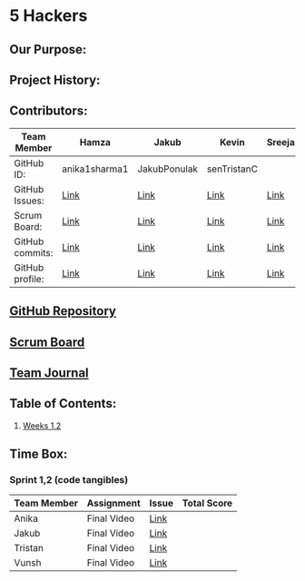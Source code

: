
# 5 Hackers
## Our Purpose:
## Project History: 
## Contributors:
Team Member | Hamza | Jakub | Kevin | Sreeja | Tristan |
--- | --- | --- | --- | --- | ---
GitHub ID: | anika1sharma1 | JakubPonulak | senTristanC | | senTristanC |
GitHub Issues: | [Link](https://github.com/JakubPonulak/flask_portfolio_hackers/issues?q=assignee%3Aanika1sharma1+is%3Aopen) | [Link](https://github.com/JakubPonulak/flask_portfolio_hackers/issues?q=assignee%3AJakubPonulak+is%3Aopen) | [Link](https://github.com/JakubPonulak/flask_portfolio_hackers/issues?q=assignee%3AsenTristanC+is%3Aopen) | [Link](https://github.com/JakubPonulak/flask_portfolio_hackers/issues?q=assignee%3Avunsh+is%3Aopen) | 
Scrum Board: | [Link](https://github.com/JakubPonulak/flask_portfolio_hackers/projects/1?card_filter_query=assignee%3Aanika1sharma1)| [Link](https://github.com/JakubPonulak/flask_portfolio_hackers/projects/1?card_filter_query=assignee%3AJakubPonulak) | [Link](https://github.com/JakubPonulak/flask_portfolio_hackers/projects/1?card_filter_query=assignee%3AsenTristanC) | [Link](https://github.com/JakubPonulak/flask_portfolio_hackers/projects/1?card_filter_query=assignee%3Avunsh) |
GitHub commits: | [Link](https://github.com/JakubPonulak/flask_portfolio_hackers/commits?author=anika1sharma1) | [Link](https://github.com/JakubPonulak/flask_portfolio_hackers/commits?author=JakubPonulak) | [Link](https://github.com/JakubPonulak/flask_portfolio_hackers/commits?author=senTristanC) | [Link](https://github.com/JakubPonulak/flask_portfolio_hackers/commits?author=vunsh) |
GitHub profile: | [Link](https://github.com/anika1sharma1) | [Link](https://github.com/JakubPonulak) | [Link](https://github.com/senTristanC) | [Link](https://github.com/vunsh) |
## [GitHub Repository](https://github.com/JakubPonulak/5_hackers)
## [Scrum Board](https://github.com/JakubPonulak/5_hackers/projects/1)
## [Team Journal](https://docs.google.com/presentation/d/18iga0TGCSFYNBifNM4t4W3cC2LTcPm3Q6XIjjuCpFjA/edit?usp=sharing)
## Table of Contents:
1. [Weeks 1,2](https://github.com/JakubPonulak/flask_portfolio_hackers#sprint-12-code-tangibles)
## Time Box:
### Sprint 1,2 (code tangibles)
  
Team Member | Assignment | Issue | Total Score |
--- | --- | --- | ---
Anika | Final Video| [Link](https://github.com/JakubPonulak/flask_portfolio_hackers/issues/13) | |
Jakub | Final Video | [Link](https://github.com/JakubPonulak/flask_portfolio_hackers/issues/13) | |
Tristan | Final Video | [Link](https://github.com/JakubPonulak/flask_portfolio_hackers/issues/13) | |
Vunsh | Final Video | [Link](https://github.com/JakubPonulak/flask_portfolio_hackers/issues/13) | |
